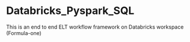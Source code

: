 # Databricks_Pyspark_SQL 
This is an end to end ELT workflow framework on Databricks workspace (Formula-one)
